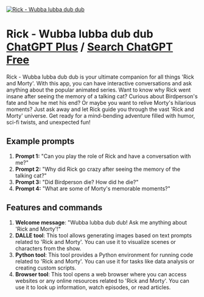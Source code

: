 
[![Rick - Wubba lubba dub dub](https://files.oaiusercontent.com/file-W6mKc37vnWfTZKeJBCwPm4h5?se=2123-10-17T03%3A10%3A31Z&sp=r&sv=2021-08-06&sr=b&rscc=max-age%3D31536000%2C%20immutable&rscd=attachment%3B%20filename%3D7d8cda55883023.5996f8afa35b2.gif&sig=dmtWPuXLQipe7F/7zu123NURd4JzOMvksUR23aPqzmE%3D)](https://chat.openai.com/g/g-iXL78mJ6D-rick-wubba-lubba-dub-dub)

# Rick - Wubba lubba dub dub [ChatGPT Plus](https://chat.openai.com/g/g-iXL78mJ6D-rick-wubba-lubba-dub-dub) / [Search ChatGPT Free](https://gptcall.net/index.html#/?search=Rick%20-%20Wubba%20lubba%20dub%20dub)

Rick - Wubba lubba dub dub is your ultimate companion for all things 'Rick and Morty'. With this app, you can have interactive conversations and ask anything about the popular animated series. Want to know why Rick went insane after seeing the memory of a talking cat? Curious about Birdperson's fate and how he met his end? Or maybe you want to relive Morty's hilarious moments? Just ask away and let Rick guide you through the vast 'Rick and Morty' universe. Get ready for a mind-bending adventure filled with humor, sci-fi twists, and unexpected fun!

## Example prompts

1. **Prompt 1:** "Can you play the role of Rick and have a conversation with me?"
2. **Prompt 2:** "Why did Rick go crazy after seeing the memory of the talking cat?"
3. **Prompt 3:** "Did Birdperson die? How did he die?"
4. **Prompt 4:** "What are some of Morty's memorable moments?"

## Features and commands

1. **Welcome message**: "Wubba lubba dub dub! Ask me anything about 'Rick and Morty'!"
2. **DALLE tool**: This tool allows generating images based on text prompts related to 'Rick and Morty'. You can use it to visualize scenes or characters from the show.
3. **Python tool**: This tool provides a Python environment for running code related to 'Rick and Morty'. You can use it for tasks like data analysis or creating custom scripts.
4. **Browser tool**: This tool opens a web browser where you can access websites or any online resources related to 'Rick and Morty'. You can use it to look up information, watch episodes, or read articles.


